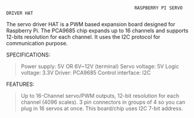                                                     RASPBERRY PI SERVO DRIVER HAT

The servo driver HAT is a PWM based expansion board designed for Raspberry Pi. The PCA9685 chip expands up to 16 channels and supports 12-bits resolution for each channel. It uses the I2C protocol for communication purpose.

SPECIFICATIONS:
> Power supply: 5V OR 6V~12V (terminal)
> Servo voltage: 5V
> Logic voltage: 3.3V
> Driver: PCA9685
> Control interface: I2C

FEATURES:
> Up to 16-Channel servo/PWM outputs, 12-bit resolution for each channel (4096 scales).
> 3 pin connectors in groups of 4 so you can plug in 16 servos at once.
> This board/chip uses I2C 7-bit address.

